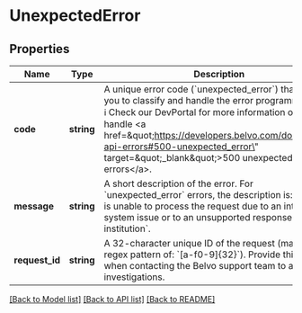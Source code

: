 # UnexpectedError

## Properties
Name | Type | Description | Notes
------------ | ------------- | ------------- | -------------
**code** | **string** | A unique error code (&#x60;unexpected_error&#x60;) that allows you to classify and handle the error programmatically.   ℹ️ Check our DevPortal for more information on how to handle &lt;a href&#x3D;\&quot;https://developers.belvo.com/docs/belvo-api-errors#500-unexpected_error\&quot; target&#x3D;\&quot;_blank\&quot;&gt;500 unexpected_error errors&lt;/a&gt;. | [optional] 
**message** | **string** | A short description of the error.    For &#x60;unexpected_error&#x60; errors, the description is:      - &#x60;Belvo is unable to process the request due to an internal system issue or to an unsupported response from an institution&#x60;. | [optional] 
**request_id** | **string** | A 32-character unique ID of the request (matching a regex pattern of: &#x60;[a-f0-9]{32}&#x60;). Provide this ID when contacting the Belvo support team to accelerate investigations. | [optional] 

[[Back to Model list]](../../README.md#documentation-for-models) [[Back to API list]](../../README.md#documentation-for-api-endpoints) [[Back to README]](../../README.md)

